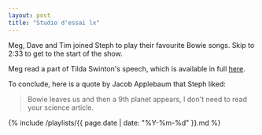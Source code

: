 ```yaml
---
layout: post
title: "Studio d'essai lx"
---
```


Meg, Dave and Tim joined Steph to play their favourite Bowie songs. Skip to 2:33 to get to the start of the show.

Meg read a part of Tilda Swinton's speech, which is available in full [here](http://www.vulture.com/2013/03/read-tilda-swintons-speech-about-david-bowie.html).

To conclude, here is a quote by Jacob Applebaum that Steph liked:

> Bowie leaves us and then a 9th planet appears, I don't need to read your science article.

{% include /playlists/{{ page.date | date: "%Y-%m-%d" }}.md %}